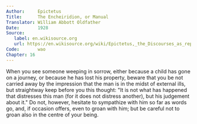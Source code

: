 ```yaml
---
Author:     Epictetus  
Title:      The Encheiridion, or Manual  
Translator: William Abbott Oldfather  
Date:       1928  
Source: 
   label: en.wikisource.org
   url: https://en.wikisource.org/wiki/Epictetus,_the_Discourses_as_reported_by_Arrian,_the_Manual,_and_Fragments/Manual 
Code:       wao  
Chapter: 16
---
```


When you see someone weeping in sorrow, either because a child has gone on a
journey, or because he has lost his property, beware that you be not carried
away by the impression that the man is in the midst of external ills, but
straightway keep before you this thought: "It is not what has happened that
distresses this man (for it does not distress another), but his judgement about
it." Do not, however, hesitate to sympathize with him so far as words go, and,
if occasion offers, even to groan with him; but be careful not to groan also in
the centre of your being.


